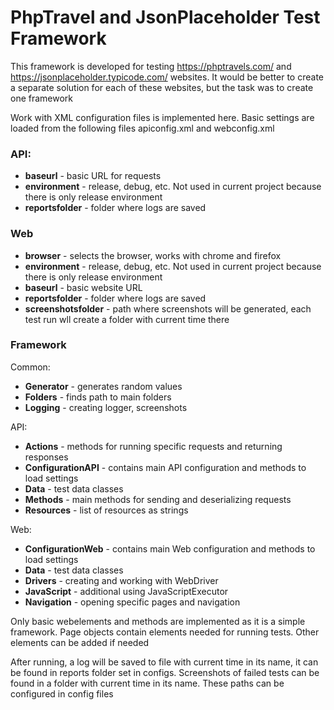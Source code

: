 # PhpTravel and JsonPlaceholder Test Framework

This framework is developed for testing https://phptravels.com/ and https://jsonplaceholder.typicode.com/ websites. It would be better to create a separate solution for each of these websites, but the task was to create one framework

Work with XML configuration files is implemented here. Basic settings are loaded from the following files apiconfig.xml and webconfig.xml
### API:
  - **baseurl** - basic URL for requests
  - **environment** - release, debug, etc. Not used in current project because there is only release environment
  - **reportsfolder** - folder where logs are saved

### Web
  - **browser** - selects the browser, works with chrome and firefox
  - **environment** - release, debug, etc. Not used in current project because there is only release environment
  - **baseurl** - basic website URL
  - **reportsfolder** - folder where logs are saved
  - **screenshotsfolder** - path where screenshots will be generated, each test run wll create a folder with current time there

### Framework
Common:
  - **Generator** - generates random values
  - **Folders** - finds path to main folders
  - **Logging** - creating logger, screenshots

API:
  - **Actions** - methods for running specific requests and returning responses
  - **ConfigurationAPI** - contains main API configuration and methods to load settings
  - **Data** - test data classes
  - **Methods** - main methods for sending and deserializing requests
  - **Resources** - list of resources as strings

Web:
  - **ConfigurationWeb** - contains main Web configuration and methods to load settings
  - **Data** - test data classes
  - **Drivers** - creating and working with WebDriver
  - **JavaScript** - additional using JavaScriptExecutor
  - **Navigation** - opening specific pages and navigation
  
Only basic webelements and methods are implemented as it is a simple framework. Page objects contain elements needed for running tests. Other elements can be added if needed

After running, a log will be saved to file with current time in its name, it can be found in reports folder set in configs. Screenshots of failed tests can be found in a folder with current time in its name. These paths can be configured in config files